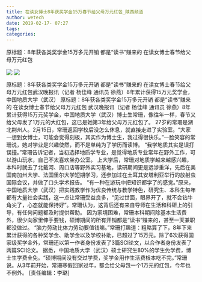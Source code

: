 ```yaml
---
title: 在读女博士8年获奖学金15万春节给父母万元红包_陕西频道
author: wetech
date: 2019-02-17- 07:27
tags: 
categories: 
---
```

原标题：8年获各类奖学金15万多元开销 都是“读书”赚来的 在读女博士春节给父母万元红包
<!-- more -->
                
<img align="center" border="0" src="http://p3.ifengimg.com/a/2019_08/e121f49c889d1cd_size87_w294_h340.jpg" />
                
<img align="center" border="0" src="http://p2.ifengimg.com/a/2016/0810/204c433878d5cf9size1_w16_h16.png" />
            
原标题：8年获各类奖学金15万多元开销 都是“读书”赚来的 在读女博士春节给父母万元红包武汉晚报讯（记者 杨佳峰 通讯员 徐燕）8年累计获得15万元奖学金，中国地质大学（武汉）
原标题：8年获各类奖学金15万多元开销 都是“读书”赚来的 在读女博士春节给父母万元红包
武汉晚报讯（记者 杨佳峰 通讯员 徐燕）8年累计获得15万元奖学金，中国地质大学（武汉）博士生常珊，像往年一样，春节又给父母发了1万元的大红包，这已是她第3年给父母万元红包了。
27岁的常珊是湖北荆州人。2月15日，常珊返回学校后没怎么休息，就直接走进了实验室。“大家一想到女博士，可能会觉得刻板，其实作为博士生，我过得很快乐。”一脸笑容的常珊说，她对学业是兴趣使然，而不是单纯为了学历而读博。
“我学地质其实是误打误撞。”常珊告诉记者，当初选择地质学专业，是觉得地质专业常年在野外工作，可以游山玩水，自己不太喜欢坐办公室。
上大学后，常珊对地质学越来越感兴趣，本科时就去了北戴河、周口店等野外实习基地，读研期间更是远涉重洋，先后在美国南加州大学、法国里尔大学短期学习，还参加过在土耳其安塔利亚举行的放射虫国际会议，并做了口头学术报告。
“有一种在游玩中把知识都学了的感觉。”原来，中国地质大学（武汉）把实践教学作为优良传统与教学特色，研究生、本科生每年都有大量社会实践，这一点让常珊受益良多，“见过世面，眼界开了，就不会钻牛角尖了，心态就能保持好”。常珊认为，这背后还有来自导师在生活和科研上的引导，有任何问题都及时提供帮助。
因为家境困难，常珊本科期间除基本生活费外，很少向家里伸手要钱，硕博期间的所有开销都是“读书”赚来的，甚至一天兼职都没做过。
“脑力劳动比体力劳动要值钱嘛。”常珊打趣道：粗略算了下，8年下来累计获得的各种奖学金、助学金以及学校补助，已超过了15万元。除了6次获得国家级奖学金外，常珊还以第一作者身份发表了3篇SCI论文，以合作者身份发表了两篇SCI论文。
据悉，中国地质大学（武汉）硕士研究生80%的学生免学费，博士生学费全免。“硕博期间没有交过学费，奖学金用作生活费根本吃不完。”常珊说。从3年前开始，常珊寒假回家过年，都会给父母包一个1万元的红包，今年也不例外。
[责任编辑：李璐]
            
